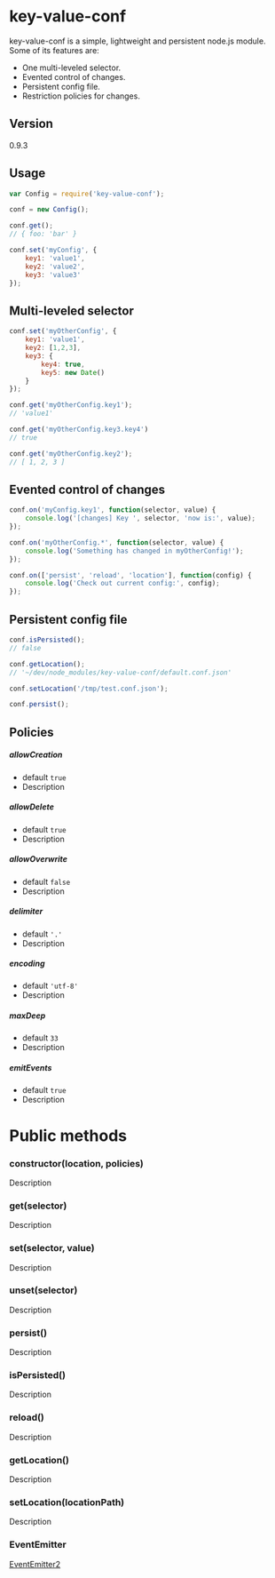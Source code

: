 key-value-conf
=========

key-value-conf is a simple, lightweight and persistent node.js module. Some of its features are:

  - One multi-leveled selector.
  - Evented control of changes.
  - Persistent config file.
  - Restriction policies for changes.

Version
----

0.9.3

Usage
-----
```javascript
var Config = require('key-value-conf');

conf = new Config();

conf.get();
// { foo: 'bar' }

conf.set('myConfig', {
    key1: 'value1',
    key2: 'value2',
    key3: 'value3'
});
```

Multi-leveled selector
----------------------
```javascript
conf.set('myOtherConfig', {
    key1: 'value1',
    key2: [1,2,3],
    key3: {
        key4: true,
        key5: new Date()
    }
});

conf.get('myOtherConfig.key1');
// 'value1'

conf.get('myOtherConfig.key3.key4')
// true

conf.get('myOtherConfig.key2');
// [ 1, 2, 3 ]
```
Evented control of changes
--------------------------
```javascript
conf.on('myConfig.key1', function(selector, value) {
    console.log('[changes] Key ', selector, 'now is:', value);
});

conf.on('myOtherConfig.*', function(selector, value) {
    console.log('Something has changed in myOtherConfig!');
});

conf.on(['persist', 'reload', 'location'], function(config) {
    console.log('Check out current config:', config);
});
```
Persistent config file
----------------------
```javascript
conf.isPersisted();
// false

conf.getLocation();
// '~/dev/node_modules/key-value-conf/default.conf.json'

conf.setLocation('/tmp/test.conf.json');

conf.persist();
```
Policies
--------
##### allowCreation
  * default `true`
  * Description

##### allowDelete
  * default `true`
  * Description

##### allowOverwrite
  * default `false`
  * Description

##### delimiter
  * default `'.'`
  * Description

##### encoding
  * default `'utf-8'`
  * Description

##### maxDeep
  * default `33`
  * Description

##### emitEvents
  * default `true`
  * Description


# Public methods

### constructor(location, policies)

Description

### get(selector)

Description

### set(selector, value)

Description

### unset(selector)

Description

### persist()

Description

### isPersisted()

Description

### reload()

Description

### getLocation()

Description

### setLocation(locationPath)

Description

### EventEmitter

[EventEmitter2](https://github.com/asyncly/EventEmitter2)
